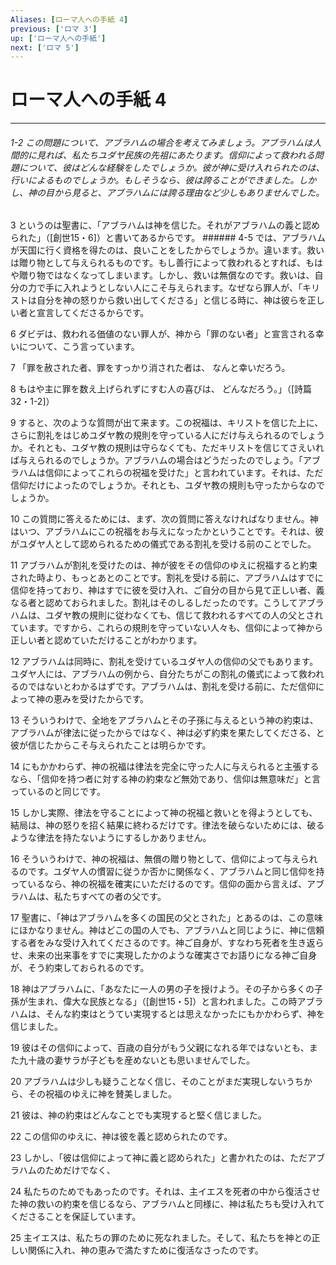 ```yaml
---
Aliases: [ローマ人への手紙 4]
previous: ['ロマ 3']
up: ['ローマ人への手紙']
next: ['ロマ 5']
---
```

# ローマ人への手紙 4

***
###### 1-2 この問題について、アブラハムの場合を考えてみましょう。アブラハムは人間的に見れば、私たちユダヤ民族の先祖にあたります。信仰によって救われる問題について、彼はどんな経験をしたでしょうか。彼が神に受け入れられたのは、行いによるものでしょうか。もしそうなら、彼は誇ることができました。しかし、神の目から見ると、アブラハムには誇る理由など少しもありませんでした。 



3 
というのは聖書に、「アブラハムは神を信じた。それがアブラハムの義と認められた」（[創世15・6]）と書いてあるからです。 ###### 4-5 では、アブラハムが天国に行く資格を得たのは、良いことをしたからでしょうか。違います。救いは贈り物として与えられるものです。もし善行によって救われるとすれば、もはや贈り物ではなくなってしまいます。しかし、救いは無償なのです。救いは、自分の力で手に入れようとしない人にこそ与えられます。なぜなら罪人が、「キリストは自分を神の怒りから救い出してくださる」と信じる時に、神は彼らを正しい者と宣言してくださるからです。 



6 
ダビデは、救われる価値のない罪人が、神から「罪のない者」と宣言される幸いについて、こう言っています。 



7 
「罪を赦された者、罪をすっかり消された者は、 なんと幸いだろう。 



8 
もはや主に罪を数え上げられずにすむ人の喜びは、 どんなだろう。」（[詩篇32・1-2]） 



9 
すると、次のような質問が出て来ます。この祝福は、キリストを信じた上に、さらに割礼をはじめユダヤ教の規則を守っている人にだけ与えられるのでしょうか。それとも、ユダヤ教の規則は守らなくても、ただキリストを信じてさえいれば与えられるのでしょうか。アブラハムの場合はどうだったのでしょう。「アブラハムは信仰によってこれらの祝福を受けた」と言われています。それは、ただ信仰だけによったのでしょうか。それとも、ユダヤ教の規則も守ったからなのでしょうか。 



10 
この質問に答えるためには、まず、次の質問に答えなければなりません。神はいつ、アブラハムにこの祝福をお与えになったかということです。それは、彼がユダヤ人として認められるための儀式である割礼を受ける前のことでした。 



11 
アブラハムが割礼を受けたのは、神が彼をその信仰のゆえに祝福すると約束された時より、もっとあとのことです。割礼を受ける前に、アブラハムはすでに信仰を持っており、神はすでに彼を受け入れ、ご自分の目から見て正しい者、義なる者と認めておられました。割礼はそのしるしだったのです。こうしてアブラハムは、ユダヤ教の規則に従わなくても、信じて救われるすべての人の父とされています。ですから、これらの規則を守っていない人々も、信仰によって神から正しい者と認めていただけることがわかります。 



12 
アブラハムは同時に、割礼を受けているユダヤ人の信仰の父でもあります。ユダヤ人には、アブラハムの例から、自分たちがこの割礼の儀式によって救われるのではないとわかるはずです。アブラハムは、割礼を受ける前に、ただ信仰によって神の恵みを受けたからです。 



13 
そういうわけで、全地をアブラハムとその子孫に与えるという神の約束は、アブラハムが律法に従ったからではなく、神は必ず約束を果たしてくださる、と彼が信じたからこそ与えられたことは明らかです。 



14 
にもかかわらず、神の祝福は律法を完全に守った人に与えられると主張するなら、「信仰を持つ者に対する神の約束など無効であり、信仰は無意味だ」と言っているのと同じです。 



15 
しかし実際、律法を守ることによって神の祝福と救いとを得ようとしても、結局は、神の怒りを招く結果に終わるだけです。律法を破らないためには、破るような律法を持たないようにするしかありません。 



16 
そういうわけで、神の祝福は、無償の贈り物として、信仰によって与えられるのです。ユダヤ人の慣習に従うか否かに関係なく、アブラハムと同じ信仰を持っているなら、神の祝福を確実にいただけるのです。信仰の面から言えば、アブラハムは、私たちすべての者の父です。 



17 
聖書に、「神はアブラハムを多くの国民の父とされた」とあるのは、この意味にほかなりません。神はどこの国の人でも、アブラハムと同じように、神に信頼する者をみな受け入れてくださるのです。神ご自身が、すなわち死者を生き返らせ、未来の出来事をすでに実現したかのような確実さでお語りになる神ご自身が、そう約束しておられるのです。 



18 
神はアブラハムに、「あなたに一人の男の子を授けよう。その子から多くの子孫が生まれ、偉大な民族となる」（[創世15・5]）と言われました。この時アブラハムは、そんな約束はとうてい実現するとは思えなかったにもかかわらず、神を信じました。 



19 
彼はその信仰によって、百歳の自分がもう父親になれる年ではないとも、また九十歳の妻サラが子どもを産めないとも思いませんでした。 



20 
アブラハムは少しも疑うことなく信じ、そのことがまだ実現しないうちから、その祝福のゆえに神を賛美しました。 



21 
彼は、神の約束はどんなことでも実現すると堅く信じました。 



22 
この信仰のゆえに、神は彼を義と認められたのです。 



23 
しかし、「彼は信仰によって神に義と認められた」と書かれたのは、ただアブラハムのためだけでなく、 



24 
私たちのためでもあったのです。それは、主イエスを死者の中から復活させた神の救いの約束を信じるなら、アブラハムと同様に、神は私たちも受け入れてくださることを保証しています。 



25 
主イエスは、私たちの罪のために死なれました。そして、私たちを神との正しい関係に入れ、神の恵みで満たすために復活なさったのです。
